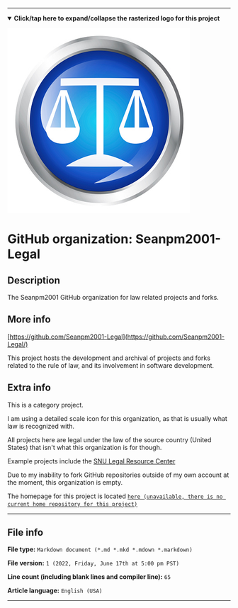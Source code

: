 
***

<!--
<details><summary><b lang="en">Click/tap here to expand/collapse the vectorized logo for this project</b></summary>

![MediaWiki_2003.svg failed to load. The file may be missing or corrupt. Check the file path for errors first.](/AdditionalInfo/2/Seanpm2001-Legal/MediaWiki_2003.svg)

</details>
!-->

<details open><summary><b lang="en">Click/tap here to expand/collapse the rasterized logo for this project</b></summary>

![Seanpm2001_Legal.jpeg failed to load. The file may be missing or corrupt. Check the file path for errors first.](/AdditionalInfo/2/Seanpm2001-Legal/Seanpm2001_Legal.jpeg)

</details>

# GitHub organization: Seanpm2001-Legal

## Description

The Seanpm2001 GitHub organization for law related projects and forks.

## More info

[https://github.com/Seanpm2001-Legal](https://github.com/Seanpm2001-Legal/)

This project hosts the development and archival of projects and forks related to the rule of law, and its involvement in software development.

## Extra info

This is a category project.

I am using a detailed scale icon for this organization, as that is usually what law is recognized with.

All projects here are legal under the law of the source country (United States) that isn't what this organization is for though.

Example projects include the [SNU Legal Resource Center](https://github.com/seanpm2001/SNU_LegalResourceCenter/)

<!--
As of 2022, May 27th, I don't have any projects that use for this organization yet.
!-->

Due to my inability to fork GitHub repositories outside of my own account at the moment, this organization is empty.

The homepage for this project is located [`here (unavailable, there is no current home repository for this project)`](https://www.example.com/)

<!--
There is no current home repository for this project.
!-->

***

## File info

**File type:** `Markdown document (*.md *.mkd *.mdown *.markdown)`

**File version:** `1 (2022, Friday, June 17th at 5:00 pm PST)`

**Line count (including blank lines and compiler line):** `65`

**Article language:** `English (USA)`

***

